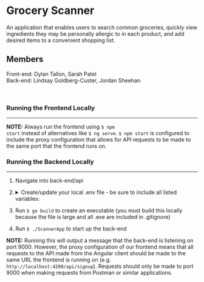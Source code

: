 # Grocery Scanner

An application that enables users to search common groceries, quickly view ingredients they may be personally allergic to in each product, and add desired items to a convenient shopping list.

## Members

Front-end: Dylan Tallon, Sarah Patel<br>
Back-end: Lindsay Goldberg-Custer, Jordan Sheehan<br>

<br/>

### Running the Frontend Locally

---

**NOTE:** Always run the frontend using <code>$ npm start</code> instead of alternatives like <code>$ ng serve</code>. <code>$ npm start</code> is configured to include the proxy configuration that allows for API requests to be made to the same port that the frontend runs on.

### Running the Backend Locally

---

1.  Navigate into back-end/api
2.  <details>
    <summary>Create/update your local .env file - be sure to include all listed variables:</summary>

    > | name                  | value (do not wrap these in quotes)                                                                        |
    > | --------------------- | ---------------------------------------------------------------------------------------------------------- |
    > | `SECRET_KEY`          | use key generator to create your own                                                                       |
    > | `PORT`                | 9000                                                                                                       |
    > | `MAIL`                | cen3031groceryapp@gmail.com                                                                                |
    > | `PW`                  | hyvowpezafvisvws                                                                                           |
    > | `API_KEY`             | 3ZUwh4W1oWTjCsqkbe9Del7axRUyKG1XR4Y6KMUN                                                                   |
    > | `RECIPE_API_BASE_URL` | https://api.edamam.com/api/recipes/v2?type=public&app_id=fba7cec1&app_key=c25a3700d1ed1dd6026d19bc0939be30 |

    </details>

3.  Run <code>$ go build</code> to create an executable (you must build this locally because the file is large and all .exe are included in .gitignore)
4.  Run <code>$ ./ScannerApp</code> to start up the back-end

**NOTE:** Running this will output a message that the back-end is listening on port 9000. However, the proxy configuration of our frontend means that all requests to the API made from the Angular client should be made to the same URL the frontend is running on (e.g. <code>http://localhost:4200/api/signup</code>). Requests should only be made to port 9000 when making requests from Postman or similar applications.
